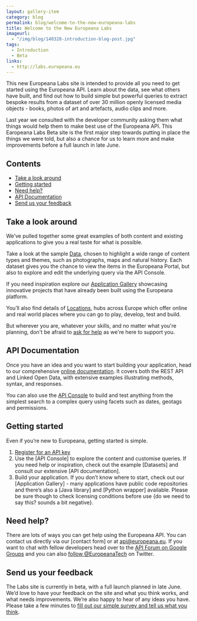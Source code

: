 ```yaml
---
layout: gallery-item
category: blog
permalink: blog/welcome-to-the-new-europeana-labs
title: Welcome to the New Europeana Labs
imageurl: 
  - "/img/blog/140328-introduction-blog-post.jpg"
tags: 
  - Introduction
  - Beta
links:
  - http://labs.europeana.eu
---
```


This new Europeana Labs site is intended to provide all you need to get started using the Europeana API. Learn about the data, see what others have built, and find out how to build simple but powerful queries to extract bespoke results from a dataset of over 30 million openly licensed media objects - books, photos of art and artefacts, audio clips and more.

Last year we consulted with the developer community asking them what things would help them to make best use of the Europeana API. This Earopeana Labs Beta site is the first major step towards putting in place the things we were told, but also a chance for us to learn more and make improvements before a full launch in late June.

## Contents

* <a href="#lookaround" title="Look around">Take a look around</a>
* <a href="#start" title="Getting started">Getting started</a>
* <a href="#help" title="Help and Support">Need help?</a>
* <a href="#documentation" title="Europeana documentation">API Documentation</a>
* <a href="#feedback" title="Europeana Labs Beta feedback">Send us your feedback</a>

## <a name="lookaround">Take a look around</a>

We’ve pulled together some great examples of both content and existing applications to give you a real taste for what is possible. 

Take a look at the sample <a href="/data/" title="Europeana Data">Data</a>, chosen to highlight a wide range of content types and themes, such as photographs, maps and natural history. Each dataset gives you the chance to view the items in the Europeana Portal, but also to explore and edit the underlying query via the API Console.  

If you need inspiration explore our <a href="/apps/" title="Application Gallery">Application Gallery</a> showcasing innovative projects that have already been built using the Europeana platform.

You’ll also find details of <a href="/locations/" title="Europeana Locations">Locations</a>, hubs across Europe which offer online and real world places where you can go to play, develop, test and build.

But wherever you are, whatever your skills, and no matter what you're planning, don't be afraid to <a href="#help" title="help &amp; support">ask for help</a> as we're here to support you.

## <a name="documentation">API Documentation</a>

Once you have an idea and you want to start building your application, head to our comprehensive <a href="/api/" title="API Documentation">online documentation</a>. It covers both the REST API and Linked Open Data, with extensive examples illustrating methods, syntax, and responses.

You can also use the <a href="/api/console/" title="API Console">API Console</a> to build and test anything from the simplest search to a complex query using facets such as dates, geotags and permissions.

## <a name="start">Getting started</a>

Even if you’re new to Europeana, getting started is simple.
1. <a href="/api/registration/">Register for an API key</a>
2. Use the [API Console] to explore the content and customise queries. If you need help or inspiration, check out the example [Datasets] and consult our extensive [API documentation].
3. Build your application. If you don’t know where to start, check out our [Application Gallery] - many applications have public code repositories and there’s also a [Java library] and [Python wrapper] available. Please be sure though to check licensing conditions before use {do we need to say this? sounds a bit negative}.

## <a name="help">Need help?</a>

There are lots of ways you can get help using the Europeana API. You can contact us directly via our [contact form] or at api@europeana.eu. If you want to chat with fellow developers head over to the <a href="https://groups.google.com/forum/#!forum/europeanaapi">API Forum on Google Groups</a> and you can also <a href="http://twitter.com/europeanatech">follow @EuropeanaTech</a> on Twitter.

## <a name="feedback">Send us your feedback</a>

The Labs site is currently in beta, with a full launch planned in late June. We’d love to have your feedback on the site and what you think works, and what needs improvements. We’re also happy to hear of any ideas you have.
Please take a few minutes to <a href="https://www.surveymonkey.com/s/392VRKG" title="Europeana Labs Beta site feedback">fill out our simple survey and tell us what you think</a>.

